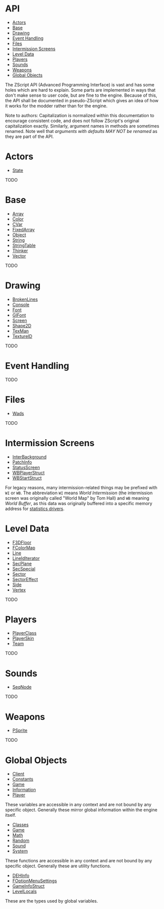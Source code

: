 # API

<!-- vim-markdown-toc GFM -->

* [Actors](#actors)
* [Base](#base)
* [Drawing](#drawing)
* [Event Handling](#event-handling)
* [Files](#files)
* [Intermission Screens](#intermission-screens)
* [Level Data](#level-data)
* [Players](#players)
* [Sounds](#sounds)
* [Weapons](#weapons)
* [Global Objects](#global-objects)

<!-- vim-markdown-toc -->

The ZScript API (Advanced Programming Interface) is vast and has some holes
which are hard to explain. Some parts are implemented in ways that don't make
sense to user code, but are fine to the engine. Because of this, the API shall
be documented in pseudo-ZScript which gives an idea of how it works for the
modder rather than for the engine.

Note to authors: Capitalization is normalized within this documentation to
encourage consistent code, and does not follow ZScript's original
capitalization exactly. Similarly, argument names in methods are sometimes
renamed. Note well that *arguments with defaults MAY NOT be renamed* as they
are part of the API.

# Actors

<!-- inter-toc actor -->

* [State](api-actor-State.md)

<!-- end -->

TODO

# Base

<!-- inter-toc base -->

* [Array](api-base-Array.md)
* [Color](api-base-Color.md)
* [CVar](api-base-CVar.md)
* [FixedArray](api-base-FixedArray.md)
* [Object](api-base-Object.md)
* [String](api-base-String.md)
* [StringTable](api-base-StringTable.md)
* [Thinker](api-base-Thinker.md)
* [Vector](api-base-Vector.md)

<!-- end -->

TODO

# Drawing

<!-- inter-toc drawing -->

* [BrokenLines](api-drawing-BrokenLines.md)
* [Console](api-drawing-Console.md)
* [Font](api-drawing-Font.md)
* [GIFont](api-drawing-GIFont.md)
* [Screen](api-drawing-Screen.md)
* [Shape2D](api-drawing-Shape2D.md)
* [TexMan](api-drawing-TexMan.md)
* [TextureID](api-drawing-TextureID.md)

<!-- end -->

TODO

# Event Handling

<!-- inter-toc events -->



<!-- end -->

TODO

# Files

<!-- inter-toc files -->

* [Wads](api-files-Wads.md)

<!-- end -->

TODO

# Intermission Screens

<!-- inter-toc inter -->

* [InterBackground](api-inter-InterBackground.md)
* [PatchInfo](api-inter-PatchInfo.md)
* [StatusScreen](api-inter-StatusScreen.md)
* [WBPlayerStruct](api-inter-WBPlayerStruct.md)
* [WBStartStruct](api-inter-WBStartStruct.md)

<!-- end -->

For legacy reasons, many intermission-related things may be prefixed with `WI`
or `WB`. The abbreviation `WI` means *World Intermission* (the intermission
screen was originally called "World Map" by Tom Hall) and `WB` meaning *World
Buffer*, as this data was originally buffered into a specific memory address
for [statistics drivers](https://doomwiki.org/wiki/Statistics_driver).

# Level Data

<!-- inter-toc level -->

* [F3DFloor](api-level-F3DFloor.md)
* [FColorMap](api-level-FColorMap.md)
* [Line](api-level-Line.md)
* [LineIdIterator](api-level-LineIdIterator.md)
* [SecPlane](api-level-SecPlane.md)
* [SecSpecial](api-level-SecSpecial.md)
* [Sector](api-level-Sector.md)
* [SectorEffect](api-level-SectorEffect.md)
* [Side](api-level-Side.md)
* [Vertex](api-level-Vertex.md)

<!-- end -->

TODO

# Players

<!-- inter-toc player -->

* [PlayerClass](api-player-PlayerClass.md)
* [PlayerSkin](api-player-PlayerSkin.md)
* [Team](api-player-Team.md)

<!-- end -->

TODO

# Sounds

<!-- inter-toc sound -->

* [SeqNode](api-sound-SeqNode.md)

<!-- end -->

TODO

# Weapons

<!-- inter-toc wep -->

* [PSprite](api-wep-PSprite.md)

<!-- end -->

TODO

# Global Objects

<!-- inter-toc global-data -->

* [Client](api-global-data-Client.md)
* [Constants](api-global-data-Constants.md)
* [Game](api-global-data-Game.md)
* [Information](api-global-data-Information.md)
* [Player](api-global-data-Player.md)

<!-- end -->

These variables are accessible in any context and are not bound by any specific
object. Generally these mirror global information within the engine itself.

<!-- inter-toc global-func -->

* [Classes](api-global-func-Classes.md)
* [Game](api-global-func-Game.md)
* [Math](api-global-func-Math.md)
* [Random](api-global-func-Random.md)
* [Sound](api-global-func-Sound.md)
* [System](api-global-func-System.md)

<!-- end -->

These functions are accessible in any context and are not bound by any specific
object. Generally these are utility functions.

<!-- inter-toc global -->

* [DEHInfo](api-global-DEHInfo.md)
* [FOptionMenuSettings](api-global-FOptionMenuSettings.md)
* [GameInfoStruct](api-global-GameInfoStruct.md)
* [LevelLocals](api-global-LevelLocals.md)

<!-- end -->

These are the types used by global variables.

<!-- EOF -->
